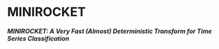 # MINIROCKET

***MINIROCKET: A Very Fast (Almost) Deterministic Transform for Time Series Classification***

